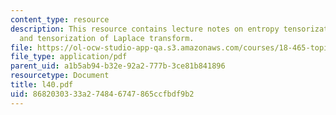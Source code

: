 ```yaml
---
content_type: resource
description: This resource contains lecture notes on entropy tensorization inequality
  and tensorization of Laplace transform.
file: https://ol-ocw-studio-app-qa.s3.amazonaws.com/courses/18-465-topics-in-statistics-statistical-learning-theory-spring-2007/8682030333a274846747865ccfbdf9b2_l40.pdf
file_type: application/pdf
parent_uid: a1b5ab94-b32e-92a2-777b-3ce81b841896
resourcetype: Document
title: l40.pdf
uid: 86820303-33a2-7484-6747-865ccfbdf9b2
---
```

